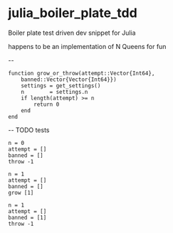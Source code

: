 #  julia_boiler_plate_tdd
Boiler plate test driven dev snippet for Julia

happens to be an implementation of N Queens for fun

--


```
function grow_or_throw(attempt::Vector{Int64},
    banned::Vector{Vector{Int64}})
    settings = get_settings()
    n        = settings.n
    if length(attempt) >= n
        return 0
    end
end
```


--
TODO tests

```
n = 0
attempt = []
banned = []
throw -1

n = 1
attempt = []
banned = []
grow [1]

n = 1
attempt = []
banned = [1]
throw -1


```